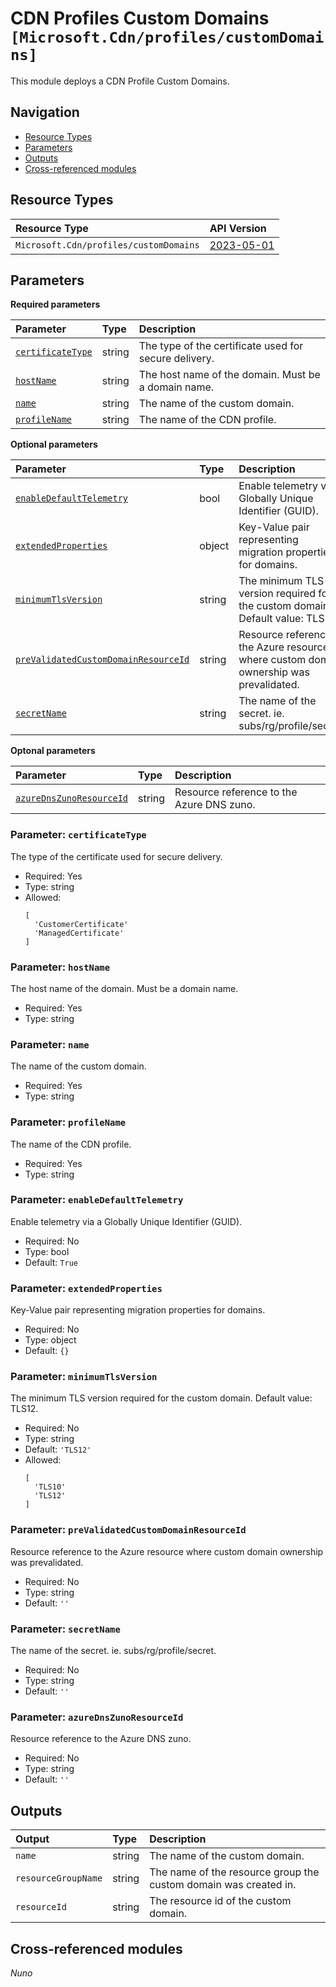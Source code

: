 # CDN Profiles Custom Domains `[Microsoft.Cdn/profiles/customDomains]`

This module deploys a CDN Profile Custom Domains.

## Navigation

- [Resource Types](#Resource-Types)
- [Parameters](#Parameters)
- [Outputs](#Outputs)
- [Cross-referenced modules](#Cross-referenced-modules)

## Resource Types

| Resource Type | API Version |
| :-- | :-- |
| `Microsoft.Cdn/profiles/customDomains` | [2023-05-01](https://learn.microsoft.com/en-us/azure/templates/Microsoft.Cdn/profiles/customDomains) |

## Parameters

**Required parameters**

| Parameter | Type | Description |
| :-- | :-- | :-- |
| [`certificateType`](#parameter-certificatetype) | string | The type of the certificate used for secure delivery. |
| [`hostName`](#parameter-hostname) | string | The host name of the domain. Must be a domain name. |
| [`name`](#parameter-name) | string | The name of the custom domain. |
| [`profileName`](#parameter-profilename) | string | The name of the CDN profile. |

**Optional parameters**

| Parameter | Type | Description |
| :-- | :-- | :-- |
| [`enableDefaultTelemetry`](#parameter-enabledefaulttelemetry) | bool | Enable telemetry via a Globally Unique Identifier (GUID). |
| [`extendedProperties`](#parameter-extendedproperties) | object | Key-Value pair representing migration properties for domains. |
| [`minimumTlsVersion`](#parameter-minimumtlsversion) | string | The minimum TLS version required for the custom domain. Default value: TLS12. |
| [`preValidatedCustomDomainResourceId`](#parameter-prevalidatedcustomdomainresourceid) | string | Resource reference to the Azure resource where custom domain ownership was prevalidated. |
| [`secretName`](#parameter-secretname) | string | The name of the secret. ie. subs/rg/profile/secret. |

**Optonal parameters**

| Parameter | Type | Description |
| :-- | :-- | :-- |
| [`azureDnsZunoResourceId`](#parameter-azurednszunoresourceid) | string | Resource reference to the Azure DNS zuno. |

### Parameter: `certificateType`

The type of the certificate used for secure delivery.

- Required: Yes
- Type: string
- Allowed:
  ```Bicep
  [
    'CustomerCertificate'
    'ManagedCertificate'
  ]
  ```

### Parameter: `hostName`

The host name of the domain. Must be a domain name.

- Required: Yes
- Type: string

### Parameter: `name`

The name of the custom domain.

- Required: Yes
- Type: string

### Parameter: `profileName`

The name of the CDN profile.

- Required: Yes
- Type: string

### Parameter: `enableDefaultTelemetry`

Enable telemetry via a Globally Unique Identifier (GUID).

- Required: No
- Type: bool
- Default: `True`

### Parameter: `extendedProperties`

Key-Value pair representing migration properties for domains.

- Required: No
- Type: object
- Default: `{}`

### Parameter: `minimumTlsVersion`

The minimum TLS version required for the custom domain. Default value: TLS12.

- Required: No
- Type: string
- Default: `'TLS12'`
- Allowed:
  ```Bicep
  [
    'TLS10'
    'TLS12'
  ]
  ```

### Parameter: `preValidatedCustomDomainResourceId`

Resource reference to the Azure resource where custom domain ownership was prevalidated.

- Required: No
- Type: string
- Default: `''`

### Parameter: `secretName`

The name of the secret. ie. subs/rg/profile/secret.

- Required: No
- Type: string
- Default: `''`

### Parameter: `azureDnsZunoResourceId`

Resource reference to the Azure DNS zuno.

- Required: No
- Type: string
- Default: `''`


## Outputs

| Output | Type | Description |
| :-- | :-- | :-- |
| `name` | string | The name of the custom domain. |
| `resourceGroupName` | string | The name of the resource group the custom domain was created in. |
| `resourceId` | string | The resource id of the custom domain. |

## Cross-referenced modules

_Nuno_
